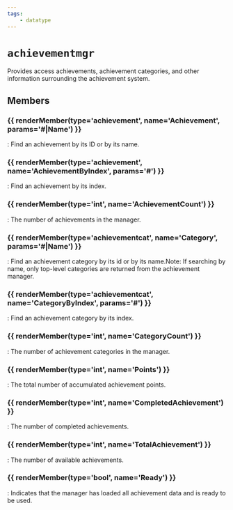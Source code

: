 ```yaml
---
tags:
    - datatype
---
```

# `achievementmgr`

<!--dt-desc-start-->
Provides access achievements, achievement categories, and other information surrounding the achievement system.
<!--dt-desc-end-->
## Members
<!--dt-members-start-->
### {{ renderMember(type='achievement', name='Achievement', params='#|Name') }}

:   Find an achievement by its ID or by its name.

### {{ renderMember(type='achievement', name='AchievementByIndex', params='#') }}

:   Find an achievement by its index.

### {{ renderMember(type='int', name='AchievementCount') }}

:   The number of achievements in the manager.

### {{ renderMember(type='achievementcat', name='Category', params='#|Name') }}

:   Find an achievement category by its id or by its name.Note: If searching by name, only top-level categories are returned from the achievement manager.

### {{ renderMember(type='achievementcat', name='CategoryByIndex', params='#') }}

:   Find an achievement category by its index.

### {{ renderMember(type='int', name='CategoryCount') }}

:   The number of achievement categories in the manager.

### {{ renderMember(type='int', name='Points') }}

:   The total number of accumulated achievement points.

### {{ renderMember(type='int', name='CompletedAchievement') }}

:   The number of completed achievements.

### {{ renderMember(type='int', name='TotalAchievement') }}

:   The number of available achievements.

### {{ renderMember(type='bool', name='Ready') }}

:   Indicates that the manager has loaded all achievement data and is ready to be used.
<!--dt-members-end-->
<!--dt-linkrefs-start-->
[achievement]: datatype-achievement.md
[achievementcat]: datatype-achievementcat.md
[bool]: datatype-bool.md
[int]: datatype-int.md
<!--dt-linkrefs-end--> 